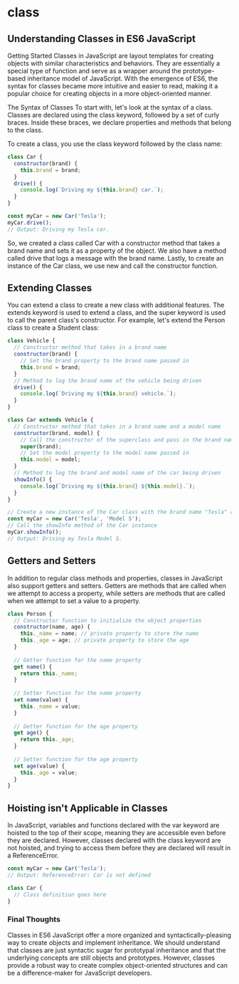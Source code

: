 


# class

## Understanding Classes in ES6 JavaScript

Getting Started
Classes in JavaScript are layout templates for creating objects with similar characteristics and behaviors. They are essentially a special type of function and serve as a wrapper around the prototype-based inheritance model of JavaScript. With the emergence of ES6, the syntax for classes became more intuitive and easier to read, making it a popular choice for creating objects in a more object-oriented manner.

The Syntax of Classes
To start with, let's look at the syntax of a class. Classes are declared using the class keyword, followed by a set of curly braces. Inside these braces, we declare properties and methods that belong to the class.

To create a class, you use the class keyword followed by the class name:
```js
class Car {
  constructor(brand) {
    this.brand = brand;
  }
  drive() {
    console.log(`Driving my ${this.brand} car.`);
  }
}

const myCar = new Car('Tesla');
myCar.drive();
// Output: Driving my Tesla car.

```


So, we created a class called Car with a constructor method that takes a brand name and sets it as a property of the object. We also have a method called drive that logs a message with the brand name. Lastly, to create an instance of the Car class, we use new and call the constructor function.

## Extending Classes
You can extend a class to create a new class with additional features. The extends keyword is used to extend a class, and the super keyword is used to call the parent class's constructor. For example, let's extend the Person class to create a Student class:

```js
class Vehicle {
  // Constructor method that takes in a brand name
  constructor(brand) {
    // Set the brand property to the brand name passed in
    this.brand = brand;
  }
  // Method to log the brand name of the vehicle being driven
  drive() {
    console.log(`Driving my ${this.brand} vehicle.`);
  }
}

class Car extends Vehicle {
  // Constructor method that takes in a brand name and a model name
  constructor(brand, model) {
    // Call the constructor of the superclass and pass in the brand name
    super(brand);
    // Set the model property to the model name passed in
    this.model = model;
  }
  // Method to log the brand and model name of the car being driven
  showInfo() {
    console.log(`Driving my ${this.brand} ${this.model}.`);
  }
}

// Create a new instance of the Car class with the brand name "Tesla" and model name "Model S"
const myCar = new Car('Tesla', 'Model S');
// Call the showInfo method of the Car instance
myCar.showInfo();
// Output: Driving my Tesla Model S.
```


## Getters and Setters
In addition to regular class methods and properties, classes in JavaScript also support getters and setters. Getters are methods that are called when we attempt to access a property, while setters are methods that are called when we attempt to set a value to a property.

```js
class Person {
  // Constructor function to initialize the object properties
  constructor(name, age) {
    this._name = name; // private property to store the name
    this._age = age; // private property to store the age
  }
  
  // Getter function for the name property
  get name() {
    return this._name;
  }
  
  // Setter function for the name property
  set name(value) {
    this._name = value;
  }
  
  // Getter function for the age property
  get age() {
    return this._age;
  }
  
  // Setter function for the age property
  set age(value) {
    this._age = value;
  }
}
```

## Hoisting isn't Applicable in Classes
In JavaScript, variables and functions declared with the var keyword are hoisted to the top of their scope, meaning they are accessible even before they are declared. However, classes declared with the class keyword are not hoisted, and trying to access them before they are declared will result in a ReferenceError.


```js
const myCar = new Car('Tesla');
// Output: ReferenceError: Car is not defined

class Car {
  // Class definition goes here
}

```


### Final Thoughts
Classes in ES6 JavaScript offer a more organized and syntactically-pleasing way to create objects and implement inheritance. We should understand that classes are just syntactic sugar for prototypal inheritance and that the underlying concepts are still objects and prototypes. However, classes provide a robust way to create complex object-oriented structures and can be a difference-maker for JavaScript developers.




